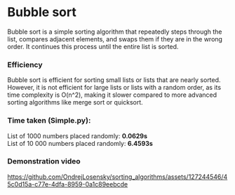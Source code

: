 # Bubble sort
Bubble sort is a simple sorting algorithm that repeatedly steps through the list, compares adjacent elements, and swaps them if they are in the wrong order. It continues this process until the entire list is sorted.

### Efficiency
Bubble sort is efficient for sorting small lists or lists that are nearly sorted. However, it is not efficient for large lists or lists with a random order, as its time complexity is O(n^2), making it slower compared to more advanced sorting algorithms like merge sort or quicksort.

### Time taken (Simple.py):
List of 1000 numbers placed randomly: **0.0629s**  
List of 10 000 numbers placed randomly: **6.4593s**

### Demonstration video
https://github.com/OndrejLosensky/sorting_algorithms/assets/127244546/45c0d15a-c77e-4dfa-8959-0a1c89eebcde

